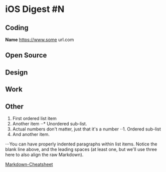 # iOS Digest #N

## Coding
**Name** 
https://www.some url.com

## Open Source

## Design

## Work

## Other

1. First ordered list item
2. Another item
⋅⋅* Unordered sub-list. 
1. Actual numbers don't matter, just that it's a number
⋅⋅1. Ordered sub-list
4. And another item.

⋅⋅⋅You can have properly indented paragraphs within list items. Notice the blank line above, and the leading spaces (at least one, but we'll use three here to also align the raw Markdown).


[Markdown-Cheatsheet](https://github.com/adam-p/markdown-here/wiki/Markdown-Cheatsheet)
